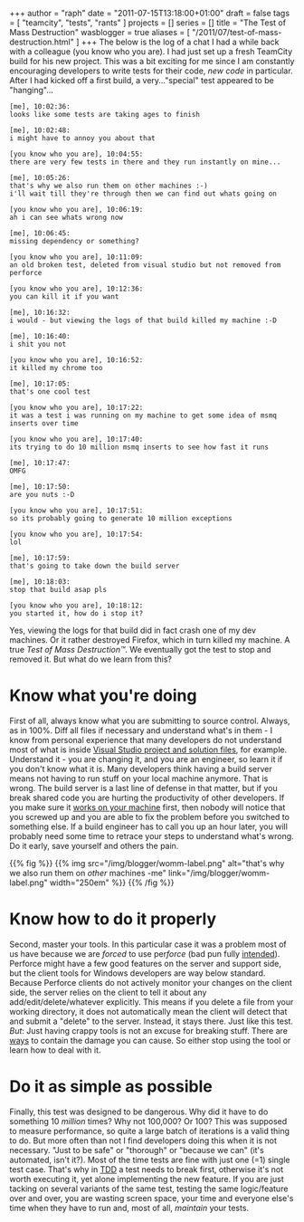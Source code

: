 +++
author = "raph"
date = "2011-07-15T13:18:00+01:00"
draft = false
tags = [ "teamcity", "tests", "rants" ]
projects = []
series = []
title = "The Test of Mass Destruction"
wasblogger = true
aliases = [ "/2011/07/test-of-mass-destruction.html" ]
+++
The below is the log of a chat I had a while back with a colleague (you know who you are). I had just set up a fresh TeamCity build for his new project. This was a bit exciting for me since I am constantly encouraging developers to write tests for their code, *new code* in particular. After I had kicked off a first build, a very..."special" test appeared to be "hanging"...

    [me], 10:02:36:
    looks like some tests are taking ages to finish
    
    [me], 10:02:48:
    i might have to annoy you about that
    
    [you know who you are], 10:04:55:
    there are very few tests in there and they run instantly on mine...
    
    [me], 10:05:26:
    that's why we also run them on other machines :-)
    i'll wait till they're through then we can find out whats going on
    
    [you know who you are], 10:06:19:
    ah i can see whats wrong now
    
    [me], 10:06:45:
    missing dependency or something?
    
    [you know who you are], 10:11:09:
    an old broken test, deleted from visual studio but not removed from perforce
    
    [you know who you are], 10:12:36:
    you can kill it if you want
    
    [me], 10:16:32:
    i would - but viewing the logs of that build killed my machine :-D
    
    [me], 10:16:40:
    i shit you not
    
    [you know who you are], 10:16:52:
    it killed my chrome too
    
    [me], 10:17:05:
    that's one cool test
    
    [you know who you are], 10:17:22:
    it was a test i was running on my machine to get some idea of msmq inserts over time
    
    [you know who you are], 10:17:40:
    its trying to do 10 million msmq inserts to see how fast it runs
    
    [me], 10:17:47:
    OMFG
    
    [me], 10:17:50:
    are you nuts :-D
    
    [you know who you are], 10:17:51:
    so its probably going to generate 10 million exceptions
    
    [you know who you are], 10:17:54:
    lol
    
    [me], 10:17:59:
    that's going to take down the build server
    
    [me], 10:18:03:
    stop that build asap pls
    
    [you know who you are], 10:18:12:
    you started it, how do i stop it?

Yes, viewing the logs for that build did in fact crash one of my dev machines. Or it rather destroyed Firefox, which in turn killed my machine. A true *Test of Mass Destruction&trade;*. We eventually got the test to stop and removed it. But what do we learn from this?

# Know what you're doing
First of all, always know what you are submitting to source control. Always, as in 100%. Diff all files if necessary and understand what's in them - I know from personal experience that many developers do not understand most of what is inside [Visual Studio project and solution files](http://www.galaktor.net/2011/04/targeting-platforms-in-visual-studio.html), for example. Understand it - you are changing it, and you are an engineer, so learn it if you don't know what it is. Many developers think having a build server means not having to run stuff on your local machine anymore. That is wrong. The build server is a last line of defense in that matter, but if you break shared code you are hurting the productivity of other developers. If you make sure it [works on your machine](http://www.codinghorror.com/blog/2007/03/the-works-on-my-machine-certification-program.html) first, then nobody will notice that you screwed up and you are able to fix the problem before you switched to something else. If a build engineer has to call you up an hour later, you will probably need some time to retrace your steps to understand what's wrong. Do it early, save yourself and others the pain.

{{% fig %}}
{{% img src="/img/blogger/womm-label.png" alt="that's why we also run them on *other* machines -me" link="/img/blogger/womm-label.png" width="250em" %}}
{{% /fig %}}

# Know how to do it properly 
Second, master your tools. In this particular case it was a problem most of us have because we are *forced* to use per*force* (bad pun fully [intended](http://lmgtfy.com/?q=i+hate+perforce)). Perforce might have a few good features on the server and support side, but the client tools for Windows developers are way below standard. Because Perforce clients do not actively monitor your changes on the client side, the server relies on the client to tell it about any add/edit/delete/whatever explicitly. This means if you delete a file from your working directory, it does not automatically mean the client will detect that and submit a "delete" to the server. Instead, it stays there. Just like this test. *But*: Just having crappy tools is not an excuse for breaking stuff. There are [ways](http://www.jetbrains.com/teamcity/features/delayed_commit.html) to contain the damage you can cause. So either stop using the tool or learn how to deal with it.

# Do it as simple as possible
Finally, this test was designed to be dangerous. Why did it have to do something 10 *million* times? Why not 100,000? Or 100? This was supposed to measure performance, so quite a large batch of iterations is a valid thing to do. But more often than not I find developers doing this when it is not necessary. "Just to be safe" or "thorough" or "because we can" (it's automated, isn't it?). Most of the time tests are fine with just one (=1) single test case. That's why in [TDD](http://en.wikipedia.org/wiki/Test-driven_development) a test needs to break first, otherwise it's not worth executing it, yet alone implementing the new feature. If you are just tacking on several variants of the same test, testing the same logic/feature over and over, you are wasting screen space, your time and everyone else's time when they have to run and, most of all, *maintain* your tests.
